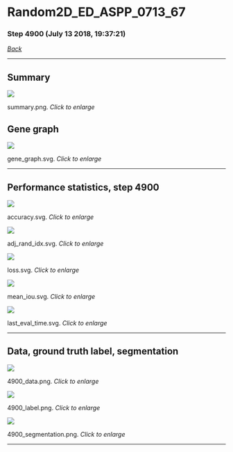 # Random2D_ED_ASPP_0713_67

### Step 4900 (July 13 2018, 19:37:21)

[_Back_](..)

---

## Summary

<div class="images"><a href="media/summary.png"><img  src="media/summary.png" align="center"></a><p>summary.png. <i>Click to enlarge</i></p></div>

## Gene graph

<div class="images"><a href="media/gene_graph.svg"><img  src="media/gene_graph.svg" align="center"></a><p>gene_graph.svg. <i>Click to enlarge</i></p></div>

---

## Performance statistics, step 4900

<div class="images"><a href="media/accuracy.svg"><img class="mini" src="media/accuracy.svg" align="center"></a><p>accuracy.svg. <i>Click to enlarge</i></p></div>
<div class="images"><a href="media/adj_rand_idx.svg"><img class="mini" src="media/adj_rand_idx.svg" align="center"></a><p>adj_rand_idx.svg. <i>Click to enlarge</i></p></div>
<div class="images"><a href="media/loss.svg"><img class="mini" src="media/loss.svg" align="center"></a><p>loss.svg. <i>Click to enlarge</i></p></div>
<div class="images"><a href="media/mean_iou.svg"><img class="mini" src="media/mean_iou.svg" align="center"></a><p>mean_iou.svg. <i>Click to enlarge</i></p></div>
<div class="images"><a href="media/last_eval_time.svg"><img class="mini" src="media/last_eval_time.svg" align="center"></a><p>last_eval_time.svg. <i>Click to enlarge</i></p></div>

---

## Data, ground truth label, segmentation

<div class="images"><a href="media/4900_data.png"><img class="mini" src="media/4900_data.png" align="center"></a><p>4900_data.png. <i>Click to enlarge</i></p></div>
<div class="images"><a href="media/4900_label.png"><img class="mini" src="media/4900_label.png" align="center"></a><p>4900_label.png. <i>Click to enlarge</i></p></div>
<div class="images"><a href="media/4900_segmentation.png"><img class="mini" src="media/4900_segmentation.png" align="center"></a><p>4900_segmentation.png. <i>Click to enlarge</i></p></div>

---



